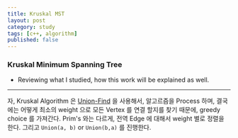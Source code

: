 ```yaml
---
title: Kruskal MST
layout: post
category: study
tags: [c++, algorithm]
published: false
---
```


### Kruskal Minimum Spanning Tree

* Reviewing what I studied, how this work will be explained as well. 
---

자, Kruskal Algorithm 은 [Union-Find](https://sjang1594.github.io/study/UnionFind.html) 을 사용해서, 알고르즘을 Process 하며, 결국에는 어떻게 최소의 weight 으로 모든 Vertex 를 연결 할지를 찾기 때문에, greedy choice 를 가져간다. Prim's 와는 다르게, 전역 Edge 에 대해서 weight 별로 정렬을 한다. 그리고 `Union(a, b)` or `Union(b,a)` 를 진행한다. 